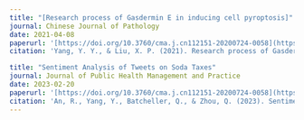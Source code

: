 ```yaml
---
title: "[Research process of Gasdermin E in inducing cell pyroptosis]"
journal: Chinese Journal of Pathology
date: 2021-04-08
paperurl: '[https://doi.org/10.3760/cma.j.cn112151-20200724-0058](https://doi.org/10.3760/cma.j.cn112151-20200724-0058)'
citation: 'Yang, Y. Y., & Liu, X. P. (2021). Research process of Gasdermin E in inducing cell pyroptosis. Zhonghua bing li xue za zhi= Chinese journal of pathology, 50(4), 421-424.'

title: "Sentiment Analysis of Tweets on Soda Taxes"
journal: Journal of Public Health Management and Practice
date: 2023-02-20
paperurl: '[https://doi.org/10.3760/cma.j.cn112151-20200724-0058](https://doi.org/10.1097/PHH.0000000000001721)'
citation: 'An, R., Yang, Y., Batcheller, Q., & Zhou, Q. (2023). Sentiment Analysis of Tweets on Soda Taxes. Journal of public health management and practice : JPHMP, 29(5), 633–639. https://doi.org/10.1097/PHH.0000000000001721'
---
```

